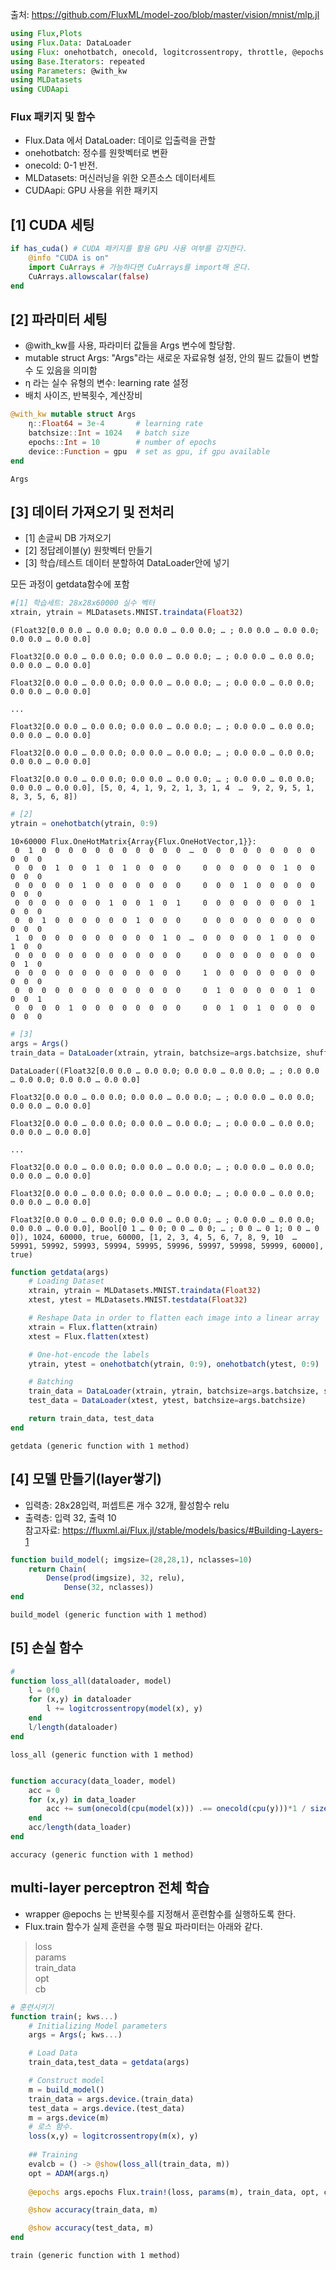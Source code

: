 출처: https://github.com/FluxML/model-zoo/blob/master/vision/mnist/mlp.jl


```julia
using Flux,Plots
using Flux.Data: DataLoader
using Flux: onehotbatch, onecold, logitcrossentropy, throttle, @epochs
using Base.Iterators: repeated
using Parameters: @with_kw
using MLDatasets
using CUDAapi
```

### Flux 패키지 및 함수
- Flux.Data 에서 DataLoader: 데이로 입출력을 관할
- onehotbatch: 정수를 원핫벡터로 변환
- onecold: 0-1 반전.
- MLDatasets: 머신러닝을 위한 오픈소스 데이터세트
- CUDAapi: GPU 사용을 위한 패키지

## [1] CUDA 세팅


```julia
if has_cuda() # CUDA 패키지를 활용 GPU 사용 여부를 감지한다.
    @info "CUDA is on"
    import CuArrays # 가능하다면 CuArrays를 import해 온다.
    CuArrays.allowscalar(false)
end
```

## [2] 파라미터 세팅
- @with_kw를 사용, 파라미터 값들을 Args 변수에 할당함.
- mutable struct Args: "Args"라는 새로운 자료유형 설정, 안의 필드 값들이 변할 수 도 있음을 의미함
- η 라는 실수 유형의 변수: learning rate 설정
- 배치 사이즈, 반복횟수, 계산장비


```julia
@with_kw mutable struct Args
    η::Float64 = 3e-4       # learning rate
    batchsize::Int = 1024   # batch size
    epochs::Int = 10        # number of epochs
    device::Function = gpu  # set as gpu, if gpu available
end
```




    Args



## [3] 데이터 가져오기 및 전처리
- [1] 손글씨 DB 가져오기
- [2] 정답레이블(y) 원핫벡터 만들기
- [3] 학습/테스트 데이터 분할하여 DataLoader안에 넣기

모든 과정이 getdata함수에 포함


```julia
#[1] 학습세트: 28x28x60000 실수 벡터 
xtrain, ytrain = MLDatasets.MNIST.traindata(Float32)
```




    (Float32[0.0 0.0 … 0.0 0.0; 0.0 0.0 … 0.0 0.0; … ; 0.0 0.0 … 0.0 0.0; 0.0 0.0 … 0.0 0.0]
    
    Float32[0.0 0.0 … 0.0 0.0; 0.0 0.0 … 0.0 0.0; … ; 0.0 0.0 … 0.0 0.0; 0.0 0.0 … 0.0 0.0]
    
    Float32[0.0 0.0 … 0.0 0.0; 0.0 0.0 … 0.0 0.0; … ; 0.0 0.0 … 0.0 0.0; 0.0 0.0 … 0.0 0.0]
    
    ...
    
    Float32[0.0 0.0 … 0.0 0.0; 0.0 0.0 … 0.0 0.0; … ; 0.0 0.0 … 0.0 0.0; 0.0 0.0 … 0.0 0.0]
    
    Float32[0.0 0.0 … 0.0 0.0; 0.0 0.0 … 0.0 0.0; … ; 0.0 0.0 … 0.0 0.0; 0.0 0.0 … 0.0 0.0]
    
    Float32[0.0 0.0 … 0.0 0.0; 0.0 0.0 … 0.0 0.0; … ; 0.0 0.0 … 0.0 0.0; 0.0 0.0 … 0.0 0.0], [5, 0, 4, 1, 9, 2, 1, 3, 1, 4  …  9, 2, 9, 5, 1, 8, 3, 5, 6, 8])




```julia
# [2]
ytrain = onehotbatch(ytrain, 0:9)
```




    10×60000 Flux.OneHotMatrix{Array{Flux.OneHotVector,1}}:
     0  1  0  0  0  0  0  0  0  0  0  0  0  …  0  0  0  0  0  0  0  0  0  0  0  0
     0  0  0  1  0  0  1  0  1  0  0  0  0     0  0  0  0  0  0  1  0  0  0  0  0
     0  0  0  0  0  1  0  0  0  0  0  0  0     0  0  0  1  0  0  0  0  0  0  0  0
     0  0  0  0  0  0  0  1  0  0  1  0  1     0  0  0  0  0  0  0  0  1  0  0  0
     0  0  1  0  0  0  0  0  0  1  0  0  0     0  0  0  0  0  0  0  0  0  0  0  0
     1  0  0  0  0  0  0  0  0  0  0  1  0  …  0  0  0  0  0  1  0  0  0  1  0  0
     0  0  0  0  0  0  0  0  0  0  0  0  0     0  0  0  0  0  0  0  0  0  0  1  0
     0  0  0  0  0  0  0  0  0  0  0  0  0     1  0  0  0  0  0  0  0  0  0  0  0
     0  0  0  0  0  0  0  0  0  0  0  0  0     0  1  0  0  0  0  0  1  0  0  0  1
     0  0  0  0  1  0  0  0  0  0  0  0  0     0  0  1  0  1  0  0  0  0  0  0  0




```julia
# [3]
args = Args()
train_data = DataLoader(xtrain, ytrain, batchsize=args.batchsize, shuffle=true)
```




    DataLoader((Float32[0.0 0.0 … 0.0 0.0; 0.0 0.0 … 0.0 0.0; … ; 0.0 0.0 … 0.0 0.0; 0.0 0.0 … 0.0 0.0]
    
    Float32[0.0 0.0 … 0.0 0.0; 0.0 0.0 … 0.0 0.0; … ; 0.0 0.0 … 0.0 0.0; 0.0 0.0 … 0.0 0.0]
    
    Float32[0.0 0.0 … 0.0 0.0; 0.0 0.0 … 0.0 0.0; … ; 0.0 0.0 … 0.0 0.0; 0.0 0.0 … 0.0 0.0]
    
    ...
    
    Float32[0.0 0.0 … 0.0 0.0; 0.0 0.0 … 0.0 0.0; … ; 0.0 0.0 … 0.0 0.0; 0.0 0.0 … 0.0 0.0]
    
    Float32[0.0 0.0 … 0.0 0.0; 0.0 0.0 … 0.0 0.0; … ; 0.0 0.0 … 0.0 0.0; 0.0 0.0 … 0.0 0.0]
    
    Float32[0.0 0.0 … 0.0 0.0; 0.0 0.0 … 0.0 0.0; … ; 0.0 0.0 … 0.0 0.0; 0.0 0.0 … 0.0 0.0], Bool[0 1 … 0 0; 0 0 … 0 0; … ; 0 0 … 0 1; 0 0 … 0 0]), 1024, 60000, true, 60000, [1, 2, 3, 4, 5, 6, 7, 8, 9, 10  …  59991, 59992, 59993, 59994, 59995, 59996, 59997, 59998, 59999, 60000], true)




```julia
function getdata(args)
    # Loading Dataset
    xtrain, ytrain = MLDatasets.MNIST.traindata(Float32)
    xtest, ytest = MLDatasets.MNIST.testdata(Float32)

    # Reshape Data in order to flatten each image into a linear array
    xtrain = Flux.flatten(xtrain)
    xtest = Flux.flatten(xtest)

    # One-hot-encode the labels
    ytrain, ytest = onehotbatch(ytrain, 0:9), onehotbatch(ytest, 0:9)

    # Batching
    train_data = DataLoader(xtrain, ytrain, batchsize=args.batchsize, shuffle=true)
    test_data = DataLoader(xtest, ytest, batchsize=args.batchsize)

    return train_data, test_data
end
```




    getdata (generic function with 1 method)



## [4] 모델 만들기(layer쌓기)
- 입력층: 28x28입력, 퍼셉트론 개수 32개, 활성함수 relu
- 출력층: 입력 32, 출력 10\
참고자료: https://fluxml.ai/Flux.jl/stable/models/basics/#Building-Layers-1


```julia
function build_model(; imgsize=(28,28,1), nclasses=10)
    return Chain(
        Dense(prod(imgsize), 32, relu),
            Dense(32, nclasses))
end
```




    build_model (generic function with 1 method)



## [5] 손실 함수


```julia
# 
function loss_all(dataloader, model)
    l = 0f0
    for (x,y) in dataloader
        l += logitcrossentropy(model(x), y)
    end
    l/length(dataloader)
end
```




    loss_all (generic function with 1 method)




```julia

```


```julia
function accuracy(data_loader, model)
    acc = 0
    for (x,y) in data_loader
        acc += sum(onecold(cpu(model(x))) .== onecold(cpu(y)))*1 / size(x,2)
    end
    acc/length(data_loader)
end
```




    accuracy (generic function with 1 method)



## multi-layer perceptron 전체 학습

- wrapper @epochs 는 반복횟수를 지정해서 훈련함수를 실행하도록 한다.
- Flux.train 함수가 실제 훈련을 수행 필요 파라미터는 아래와 같다.
> loss\
params\
train_data\
opt\
cb


```julia
# 훈련시키기
function train(; kws...)
    # Initializing Model parameters 
    args = Args(; kws...)

    # Load Data
    train_data,test_data = getdata(args)

    # Construct model
    m = build_model()
    train_data = args.device.(train_data)
    test_data = args.device.(test_data)
    m = args.device(m)
    # 로스 함수.
    loss(x,y) = logitcrossentropy(m(x), y)
    
    ## Training
    evalcb = () -> @show(loss_all(train_data, m))
    opt = ADAM(args.η)
    
    @epochs args.epochs Flux.train!(loss, params(m), train_data, opt, cb = evalcb)

    @show accuracy(train_data, m)

    @show accuracy(test_data, m)
end
```




    train (generic function with 1 method)




```julia

```
